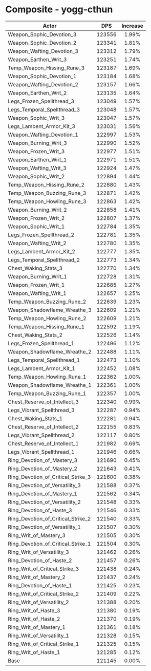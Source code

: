 # Composite - yogg-cthun
| Actor | DPS | Increase |
|---|:---:|:---:|
|Weapon_Sophic_Devotion_3|123556|1.99%|
|Weapon_Sophic_Devotion_2|123341|1.81%|
|Weapon_Wafting_Devotion_3|123312|1.79%|
|Weapon_Earthen_Writ_3|123251|1.74%|
|Temp_Weapon_Hissing_Rune_3|123187|1.69%|
|Weapon_Sophic_Devotion_1|123184|1.68%|
|Weapon_Wafting_Devotion_2|123157|1.66%|
|Weapon_Earthen_Writ_2|123135|1.64%|
|Legs_Frozen_Spellthread_3|123049|1.57%|
|Legs_Temporal_Spellthread_3|123048|1.57%|
|Weapon_Sophic_Writ_3|123047|1.57%|
|Legs_Lambent_Armor_Kit_3|123031|1.56%|
|Weapon_Wafting_Devotion_1|122997|1.53%|
|Weapon_Burning_Writ_3|122990|1.52%|
|Weapon_Frozen_Writ_3|122977|1.51%|
|Weapon_Earthen_Writ_1|122971|1.51%|
|Weapon_Wafting_Writ_3|122924|1.47%|
|Weapon_Sophic_Writ_2|122894|1.44%|
|Temp_Weapon_Hissing_Rune_2|122880|1.43%|
|Temp_Weapon_Buzzing_Rune_3|122871|1.42%|
|Temp_Weapon_Howling_Rune_3|122863|1.42%|
|Weapon_Burning_Writ_2|122858|1.41%|
|Weapon_Frozen_Writ_2|122807|1.37%|
|Weapon_Sophic_Writ_1|122784|1.35%|
|Legs_Frozen_Spellthread_2|122781|1.35%|
|Weapon_Wafting_Writ_2|122780|1.35%|
|Legs_Lambent_Armor_Kit_2|122777|1.35%|
|Legs_Temporal_Spellthread_2|122773|1.34%|
|Chest_Waking_Stats_3|122770|1.34%|
|Weapon_Burning_Writ_1|122728|1.31%|
|Weapon_Frozen_Writ_1|122685|1.27%|
|Weapon_Wafting_Writ_1|122657|1.25%|
|Temp_Weapon_Buzzing_Rune_2|122639|1.23%|
|Weapon_Shadowflame_Wreathe_3|122609|1.21%|
|Temp_Weapon_Howling_Rune_2|122609|1.21%|
|Temp_Weapon_Hissing_Rune_1|122592|1.19%|
|Chest_Waking_Stats_2|122526|1.14%|
|Legs_Frozen_Spellthread_1|122496|1.12%|
|Weapon_Shadowflame_Wreathe_2|122488|1.11%|
|Legs_Temporal_Spellthread_1|122473|1.10%|
|Legs_Lambent_Armor_Kit_1|122452|1.08%|
|Temp_Weapon_Howling_Rune_1|122362|1.00%|
|Weapon_Shadowflame_Wreathe_1|122361|1.00%|
|Temp_Weapon_Buzzing_Rune_1|122357|1.00%|
|Chest_Reserve_of_Intellect_3|122340|0.99%|
|Legs_Vibrant_Spellthread_3|122287|0.94%|
|Chest_Waking_Stats_1|122281|0.94%|
|Chest_Reserve_of_Intellect_2|122155|0.83%|
|Legs_Vibrant_Spellthread_2|122117|0.80%|
|Chest_Reserve_of_Intellect_1|121982|0.69%|
|Legs_Vibrant_Spellthread_1|121946|0.66%|
|Ring_Devotion_of_Mastery_3|121690|0.45%|
|Ring_Devotion_of_Mastery_2|121643|0.41%|
|Ring_Devotion_of_Critical_Strike_3|121600|0.38%|
|Ring_Devotion_of_Versatility_3|121588|0.37%|
|Ring_Devotion_of_Mastery_1|121562|0.34%|
|Ring_Devotion_of_Versatility_2|121548|0.33%|
|Ring_Devotion_of_Haste_3|121546|0.33%|
|Ring_Devotion_of_Critical_Strike_2|121540|0.33%|
|Ring_Devotion_of_Versatility_1|121507|0.30%|
|Ring_Writ_of_Mastery_3|121505|0.30%|
|Ring_Devotion_of_Critical_Strike_1|121504|0.30%|
|Ring_Writ_of_Versatility_3|121462|0.26%|
|Ring_Devotion_of_Haste_2|121457|0.26%|
|Ring_Writ_of_Critical_Strike_3|121438|0.24%|
|Ring_Writ_of_Mastery_2|121437|0.24%|
|Ring_Devotion_of_Haste_1|121425|0.23%|
|Ring_Writ_of_Critical_Strike_2|121409|0.22%|
|Ring_Writ_of_Versatility_2|121388|0.20%|
|Ring_Writ_of_Haste_3|121380|0.19%|
|Ring_Writ_of_Haste_2|121370|0.19%|
|Ring_Writ_of_Mastery_1|121361|0.18%|
|Ring_Writ_of_Versatility_1|121328|0.15%|
|Ring_Writ_of_Critical_Strike_1|121325|0.15%|
|Ring_Writ_of_Haste_1|121285|0.12%|
|Base|121145|0.00%|
